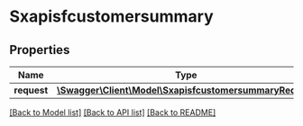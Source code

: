 # Sxapisfcustomersummary

## Properties
Name | Type | Description | Notes
------------ | ------------- | ------------- | -------------
**request** | [**\Swagger\Client\Model\SxapisfcustomersummaryRequest**](SxapisfcustomersummaryRequest.md) |  | [optional] 

[[Back to Model list]](../README.md#documentation-for-models) [[Back to API list]](../README.md#documentation-for-api-endpoints) [[Back to README]](../README.md)


